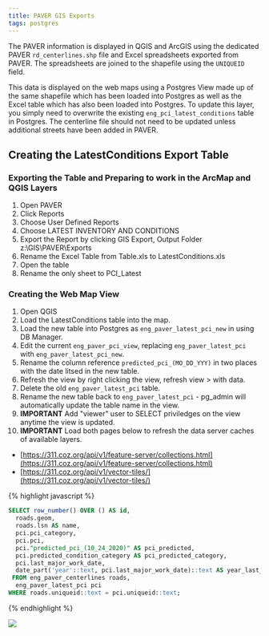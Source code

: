 ```yaml
---
title: PAVER GIS Exports
tags: postgres
---
```


The PAVER information is displayed in QGIS and ArcGIS using the dedicated PAVER ``rd_centerlines.shp`` file and Excel spreadsheets exported from PAVER. The spreadsheets are joined to the shapefile using the ``UNIQUEID`` field.

This data is displayed on the web maps using a Postgres View made up of the same shapefile which has been loaded into Postgres as well as the Excel table which has also been loaded into Postgres. To update this layer, you simply need to overwrite the existing ``eng_pci_latest_conditions`` table in Postgres. The centerline file should not need to be updated unless additional streets have been added in PAVER.

## Creating the LatestConditions Export Table

### Exporting the Table and Preparing to work in the ArcMap and QGIS Layers
1. Open PAVER
2. Click Reports
3. Choose User Defined Reports
4. Choose LATEST INVENTORY AND CONDITIONS
5. Export the Report by clicking GIS Export, Output Folder z:\GIS\PAVER\Exports
6. Rename the Excel Table from Table.xls to LatestConditions.xls
7. Open the table
8. Rename the only sheet to PCI_Latest

### Creating the Web Map View
1. Open QGIS
2. Load the LatestConditions table into the map.
3. Load the new table into Postgres as ``eng_paver_latest_pci_new`` in using DB Manager.
4. Edit the current ``eng_paver_pci_view``, replacing ``eng_paver_latest_pci`` with ``eng_paver_latest_pci_new``. 
5. Rename the column reference ``predicted_pci_(MO_DD_YYY)`` in two places with the date litsed in the new table.
6. Refresh the view by right clicking the view, refresh view > with data.
7. Delete the old ``eng_paver_latest_pci`` table.
8. Rename the new table back to ``eng_paver_latest_pci`` - pg_admin will automatically update the table name in the view.
9. **IMPORTANT** Add "viewer" user to SELECT priviledges on the view anytime the view is updated.
10. **IMPORTANT** Load both pages below to refresh the data server caches of available layers.
  - [https://311.coz.org/api/v1/feature-server/collections.html](https://311.coz.org/api/v1/feature-server/collections.html)
  - [https://311.coz.org/api/v1/vector-tiles/](https://311.coz.org/api/v1/vector-tiles/)

{% highlight javascript %}

```SQL
SELECT row_number() OVER () AS id,
  roads.geom,
  roads.lsn AS name,
  pci.pci_category,
  pci.pci,
  pci."predicted_pci_(10_24_2020)" AS pci_predicted,
  pci.predicted_condition_category AS pci_predicted_category,
  pci.last_major_work_date,
  date_part('year'::text, pci.last_major_work_date)::text AS year_last_paved
 FROM eng_paver_centerlines roads,
  eng_paver_latest_pci pci
WHERE roads.uniqueid::text = pci.uniqueid::text;
```
{% endhighlight %}

![]({{site.baseurl}}/assets/img/paver_import_pci_to_postgres.jpg)
